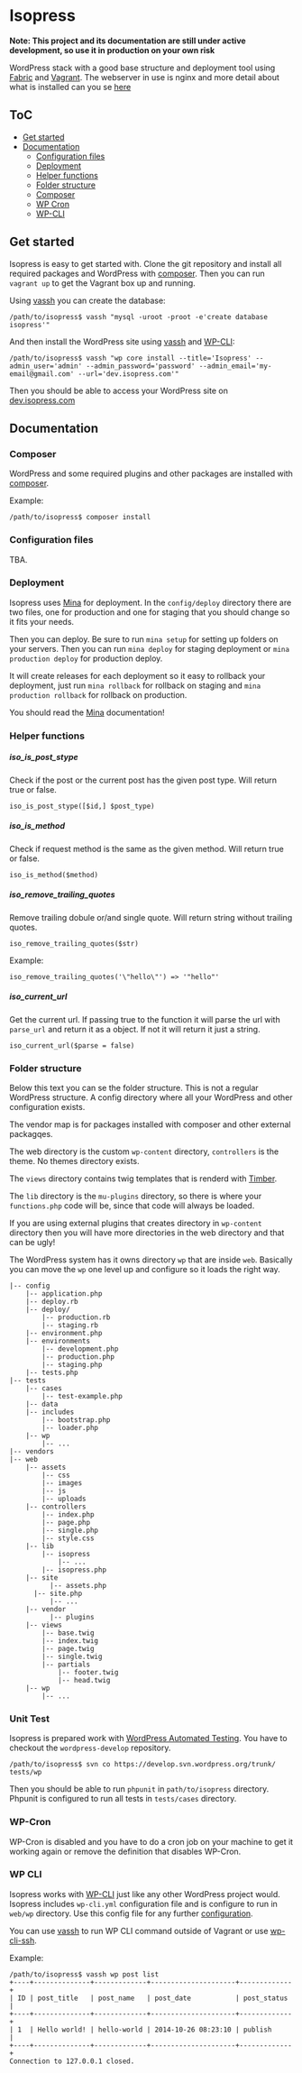 Isopress
========

**Note: This project and its documentation are still under active development, so use it in production on your own risk**

WordPress stack with a good base structure and deployment tool using [Fabric](http://www.fabfile.org/en/latest/) and [Vagrant](http://www.vagrantup.com/). The webserver in use is nginx and more detail about what is installed can you se [here](https://github.com/frozzare/isodev)

## ToC
* [Get started](#get-started)
* [Documentation](#documentation)
  * [Configuration files](#configuration-files)
  * [Deployment](#deployment)
  * [Helper functions](#helper-functions)
  * [Folder structure](#folder-structure)
  * [Composer](#composer)
  * [WP Cron](#wp-cron)
  * [WP-CLI](#wp-cli)

## Get started

Isopress is easy to get started with. Clone the git repository and install all required packages and WordPress with [composer](#composer). Then you can run `vagrant up` to get the Vagrant box up and running.

Using [vassh](https://github.com/x-team/vassh) you can create the database:

```
/path/to/isopress$ vassh "mysql -uroot -proot -e'create database isopress'"
```

And then install the WordPress site using [vassh](https://github.com/x-team/vassh) and [WP-CLI](http://wp-cli.org):

```
/path/to/isopress$ vassh "wp core install --title='Isopress' --admin_user='admin' --admin_password='password' --admin_email='my-email@gmail.com' --url='dev.isopress.com'"
```

Then you should be able to access your WordPress site on [dev.isopress.com](http://dev.isopress.com)

## Documentation

### Composer

WordPress and some required plugins and other packages are installed with [composer](https://getcomposer.org/).

Example:

```
/path/to/isopress$ composer install
```

### Configuration files

TBA.

### Deployment

Isopress uses [Mina](http://mina-deploy.github.io/mina/) for deployment. In the `config/deploy` directory there are two files, one for production and one for staging that you should change so it fits your needs.

Then you can deploy. Be sure to run `mina setup` for setting up folders on your servers. Then you can run `mina deploy` for staging deployment or `mina production deploy` for production deploy.

It will create releases for each deployment so it easy to rollback your deployment, just run `mina rollback` for rollback on staging and `mina production rollback` for rollback on production.

You should read the [Mina](http://mina-deploy.github.io/mina/) documentation!

### Helper functions

##### iso_is_post_stype

Check if the post or the current post has the given post type. Will return true or false.

`iso_is_post_stype([$id,] $post_type)`

##### iso_is_method

Check if request method is the same as the given method. Will return true or false.

`iso_is_method($method)`

##### iso_remove_trailing_quotes

Remove trailing dobule or/and single quote. Will return string without trailing quotes.

`iso_remove_trailing_quotes($str)`

Example:

```
iso_remove_trailing_quotes('\"hello\"') => '"hello"'
```

##### iso_current_url

Get the current url. If passing true to the function it will parse the url with `parse_url` and return it as a object. If not it will return it just a string.

`iso_current_url($parse = false)`

### Folder structure

Below this text you can se the folder structure. This is not a regular WordPress structure. A config directory where all your WordPress and other configuration exists.

The vendor map is for packages installed with composer and other external packagqes.

The web directory is the custom `wp-content` directory, `controllers` is the theme. No themes directory exists.

The `views` directory contains twig templates that is renderd with [Timber](http://timber.upstatement.com).

The `lib` directory is the `mu-plugins` directory, so there is where your `functions.php` code will be, since that code will always be loaded.

If you are using external plugins that creates directory in `wp-content` directory then you will have more directories in the web directory and that can be ugly!

The WordPress system has it owns directory `wp` that are inside `web`. Basically you can move the `wp` one level up and configure so it loads the right way.

```
|-- config
    |-- application.php
    |-- deploy.rb
    |-- deploy/
    	|-- production.rb
    	|-- staging.rb
	|-- environment.php
	|-- environments
		|-- development.php
		|-- production.php
		|-- staging.php
	|-- tests.php
|-- tests
	|-- cases
		|-- test-example.php
	|-- data
	|-- includes
		|-- bootstrap.php
		|-- loader.php
	|-- wp
		|-- ...
|-- vendors
|-- web
	|-- assets
		|-- css
		|-- images
		|-- js
		|-- uploads
	|-- controllers
		|-- index.php
		|-- page.php
		|-- single.php
		|-- style.css
	|-- lib
		|-- isopress
			|-- ...
		|-- isopress.php
    |-- site
		  |-- assets.php
      |-- site.php
		  |-- ...
	|-- vendor
		  |-- plugins
	|-- views
		|-- base.twig
		|-- index.twig
		|-- page.twig
		|-- single.twig
		|-- partials
			|-- footer.twig
			|-- head.twig
	|-- wp
		|-- ...
```

### Unit Test

Isopress is prepared work with [WordPress Automated Testing](https://make.wordpress.org/core/handbook/automated-testing/). You have to checkout the `wordpress-develop` repository.

```
/path/to/isopress$ svn co https://develop.svn.wordpress.org/trunk/ tests/wp
```

Then you should be able to run `phpunit` in `path/to/isopress` directory. Phpunit is configured to run all tests in `tests/cases` directory.

### WP-Cron

WP-Cron is disabled and you have to do a cron job on your machine to get it working again or remove the definition that disables WP-Cron.

### WP CLI

Isopress works with [WP-CLI](http://wp-cli.org) just like any other WordPress project would. Isopress includes `wp-cli.yml` configuration file and is configure to run in `web/wp` directory. Use this config file for any further [configuration](http://wp-cli.org/config/).

You can use [vassh](https://github.com/x-team/vassh) to run WP CLI command outside of Vagrant or use [wp-cli-ssh](https://github.com/x-team/wp-cli-ssh).

Example:

```
/path/to/isopress$ vassh wp post list
+----+--------------+-------------+---------------------+-------------+
| ID | post_title   | post_name   | post_date           | post_status |
+----+--------------+-------------+---------------------+-------------+
| 1  | Hello world! | hello-world | 2014-10-26 08:23:10 | publish     |
+----+--------------+-------------+---------------------+-------------+
Connection to 127.0.0.1 closed.
```

